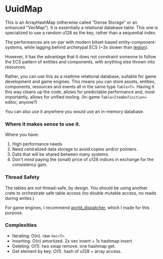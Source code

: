 # UuidMap

This is an ArrayHashMap (otherwise called "Dense Storage" or an enhanced "VecMap").
It is essentially a relational database table.
This one is specialized to use a random u128 as the key, rather than a sequential index.

The performances are on-par with modern bitset-based entity-component-systems, while lagging behind archetypal ECS (~3x slower than [legion](https://github.com/amethyst/legion)).

However, it has the advantage that it does not constraint someone to follow the ECS pattern of entities and components, with anything else thrown into resources.

Rather, you can use this as a realtime relational database, suitable for game development and game engines.
This means you can store assets, entities, components, resources and events all in the same type `Table<T>`. Having it this way cleans up the code, allows for predictable performance and, most importantly, allows for unified tooling. (In-game `Table<ItemDefinition>` editor, anyone?)

You can also use it anywhere you would use an in-memory database.

### Where it makes sense to use it.

Where you have:
1. High performance needs
2. Need centralized data storage to avoid copies and/or pointers.
3. Data that will be shared between many systems.
4. Don't mind paying the (small) price of u128 indices in exchange for the consistency gain.

### Thread Safety
The tables are not thread-safe, by design.
You should be using another crate to orchestrate safe table access (no double mutable access, no reads during writes.)

For game engines, I recommend [world_dispatcher](https://github.com/AnneKitsune/world_dispatcher), which I made for this purpose.

### Complexities

- Iterating: O(n). raw `Vec<T>`.
- Inserting: O(n) amortized. 2x vec insert + 1x hashmap insert.
- Deleting: O(1). two swap remove. one hashmap get.
- Get element by key: O(1). hash of u128 + array access.
